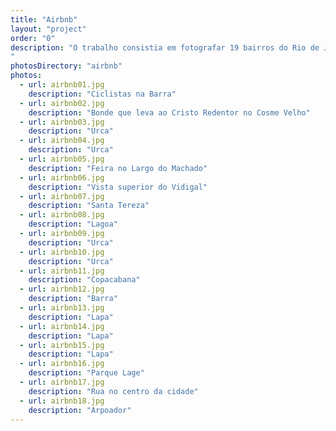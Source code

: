 ```yaml
---
title: "Airbnb"
layout: "project"
order: "0"
description: "O trabalho consistia em fotografar 19 bairros do Rio de Janeiro para mostrar um pouco dos nossos cenários cariocas, diferenças de um bairro para o outro, as pessoas que frequentam cada local e paisagem. Quis mostrar através do meu olhar um pouco desses nossos diferentes contextos carioca.
"
photosDirectory: "airbnb"
photos:
  - url: airbnb01.jpg
    description: "Ciclistas na Barra"
  - url: airbnb02.jpg
    description: "Bonde que leva ao Cristo Redentor no Cosme Velho"
  - url: airbnb03.jpg
    description: "Urca"
  - url: airbnb04.jpg
    description: "Urca"
  - url: airbnb05.jpg
    description: "Feira no Largo do Machado"
  - url: airbnb06.jpg
    description: "Vista superior do Vidigal"
  - url: airbnb07.jpg
    description: "Santa Tereza"
  - url: airbnb08.jpg
    description: "Lagoa"
  - url: airbnb09.jpg
    description: "Urca"
  - url: airbnb10.jpg
    description: "Urca"
  - url: airbnb11.jpg
    description: "Copacabana"
  - url: airbnb12.jpg
    description: "Barra"
  - url: airbnb13.jpg
    description: "Lapa"
  - url: airbnb14.jpg
    description: "Lapa"
  - url: airbnb15.jpg
    description: "Lapa"
  - url: airbnb16.jpg
    description: "Parque Lage"
  - url: airbnb17.jpg
    description: "Rua no centro da cidade"
  - url: airbnb18.jpg
    description: "Arpoador"
---
```

